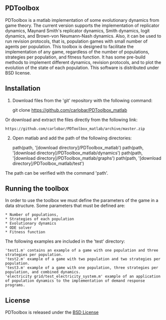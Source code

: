 ## PDToolbox


PDToolbox is a matlab implementation of some evolutionary dynamics from game theory. The current version supports the implementation of replicator dynamics, Maynard Smith's replicator dynamics, Smith dynamics, logit dynamics, and Brown-von Neumann-Nash dynamics. Also, it can be used to run revision protocols, that is, population games with small number of agents per population. This toolbox is designed to facilitate the implementation of any game, regardless of the number of populations, strategies per population, and fitness function. It has some pre-build methods to implement different dynamics, revision protocols, and to plot the evolution of the state of each population. This software is distributed under BSD license.


## Installation

1. Download files from the 'git' repository with the following command:


	git clone https://github.com/carlobar/PDToolbox_matlab


Or download and extract the files directly from the following link: 


	https://github.com/carlobar/PDToolbox_matlab/archive/master.zip


2. Open matlab and add the path of the following directories:

	path(path, '[download directory]/PDToolbox_matlab')
	path(path, '[download directory]/PDToolbox_matlab/dynamics')
	path(path, '[download directory]/PDToolbox_matlab/graphs')
	path(path, '[download directory]/PDToolbox_matlab/test')


The path can be verified with the command 'path'.


## Running the toolbox

In order to use the toolbox we must define the parameters of the game in a data structure. Some parameters that must be defined are: 

	* Number of populations, 
	* Strategies of each population
	* Evolutionary dynamics
	* ODE solver
	* Fitness function


The following examples are included in the 'test' directory:

	'test1.m' contains an example of a game with one population and three strategies per population.
	'test2.m' example of a game with two population and two strategies per population.
	'test3.m' example of a game with one population, three strategies per population, and combined dynamics.
	'electricity grid/test_electricity_system.m' example of an application of population dynamics to the implementation of demand response programs.

## License


PDToolbox is released under the [BSD License](http://opensource.org/licenses/BSD-3-Clause)

